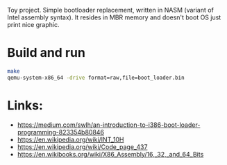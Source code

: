 Toy project. Simple bootloader replacement, written in NASM (variant of Intel assembly syntax).
It resides in MBR memory and doesn't boot OS just print nice graphic.

# Build and run
```bash
make
qemu-system-x86_64 -drive format=raw,file=boot_loader.bin
```

# Links:
- https://medium.com/swlh/an-introduction-to-i386-boot-loader-programming-823354b80846
- https://en.wikipedia.org/wiki/INT_10H
- https://en.wikipedia.org/wiki/Code_page_437
- https://en.wikibooks.org/wiki/X86_Assembly/16,_32,_and_64_Bits
